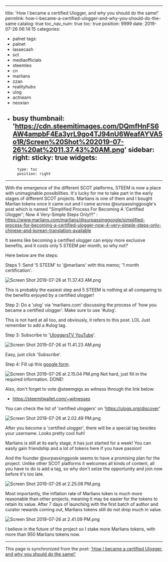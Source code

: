 
---
title: 'How I became a certified Ulogger, and why you should do the same!'
permlink: how-i-became-a-certified-ulogger-and-why-you-should-do-the-same
catalog: true
toc_nav_num: true
toc: true
position: 9999
date: 2019-07-26 06:14:15
categories:
- palnet
tags:
- palnet
- lassecash
- sct
- mediaofficials
- steemleo
- cn
- marlians
- zzan
- realityhubs
- ulog
- actnearn
- neoxian
- busy
thumbnail: 'https://cdn.steemitimages.com/DQmfHnFS6AW4ampbF4Ea3yrL9go4TJ94nU6WeafAYVA5o1R/Screen%20Shot%202019-07-26%20at%2011.37.43%20AM.png'
sidebar:
    right:
        sticky: true
widgets:
    -
        type: toc
        position: right
---


With the emergence of the different SCOT platforms, STEEM is now a place with unimaginable possibilities. It's lucky for me to take part in the early stages of different SCOT projects. Marlians is one of them and I bought Marlian tokens once it came out and I came across @surpassinggoogle's post which is named "Simplified Process For Becoming A 'Certified Ulogger'; Now 4 Very-Simple Steps Only!!!" : https://www.marlians.com/marlians/@surpassinggoogle/simplified-process-for-becoming-a-certified-ulogger-now-4-very-simple-steps-only-chinese-and-korean-translation-available

It seems like becoming a certified ulogger can enjoy more exclusive benefits, and it costs only 5 STEEM per month, so why not?

Here below are the steps:

Steps 1: Send '5 STEEM' to '@marlians' with this memo; '1 month certification'.

![Screen Shot 2019-07-26 at 11.37.43 AM.png](https://cdn.steemitimages.com/DQmfHnFS6AW4ampbF4Ea3yrL9go4TJ94nU6WeafAYVA5o1R/Screen%20Shot%202019-07-26%20at%2011.37.43%20AM.png)

This is probably the easiest step and 5 STEEM is nothing at all comparing to the benefits enjoyed by a certified ulogger!

Step 2: Do a 'ulog' via 'marlians.com' discussing the process of 'how you became a certified ulogger'. Make sure to use '#ulog'.

This is not hard at all too, and obviously, it refers to this post. LOL Just remember to add a #ulog tag.

Step 3:  Subscribe to '[UloggersTV YouTube](https://www.youtube.com/channel/UCzI3Rjamg7zSe_o0BwSeIQQ)'.

![Screen Shot 2019-07-26 at 11.41.23 AM.png](https://cdn.steemitimages.com/DQmdxm5nDAguzGBihmZg7hv8h9CVuvAWXZ4fEUdxbb3LknT/Screen%20Shot%202019-07-26%20at%2011.41.23%20AM.png)

Easy, just click 'Subscribe'.

Step 4: Fill up this [google form](https://docs.google.com/forms/d/e/1FAIpQLSeunowd3HApzVfKIyWCdEVzX9KKjjNGi5PCIuKcQBduLT7nSA/viewform).

![Screen Shot 2019-07-26 at 2.15.04 PM.png](https://cdn.steemitimages.com/DQmWudEdnGiDKEtJ8ZE3pcvHbBypX1VuE4rnyV19wWW5Pjk/Screen%20Shot%202019-07-26%20at%202.15.04%20PM.png)
Not hard, just fill in the required information. DONE!

Also, don't forget to vote @steemgigs as witness through the link below:
* https://steemitwallet.com/~witnesses

You can check the list of 'certified uloggers' on 'https://ulogs.org/discover'

![Screen Shot 2019-07-26 at 2.02.49 PM.png](https://cdn.steemitimages.com/DQmQ52mphUn8wgjV9hzLemyL7bBbo9F8Es3fQoBzRF1EkDJ/Screen%20Shot%202019-07-26%20at%202.02.49%20PM.png)

After you become a 'certified ulogger', there will be a special tag besides your username. Looks pretty cool huh!

Marlians is still at its early stage, it has just started for a week! You can easily gain friendship and a lot of tokens here if you have passion!

And the founder @surpassinggoole seems to have a promising plan for the project. Unlike other SCOT platforms it welcomes all kinds of content, all you have to do is add a tag, so why don't seize the opportunity and join now before it's too late.


![Screen Shot 2019-07-26 at 2.25.08 PM.png](https://cdn.steemitimages.com/DQmSuEEqxFmukejq1mKw4M6gzCxAWq2pzbpmNpkAHbfuVBx/Screen%20Shot%202019-07-26%20at%202.25.08%20PM.png)

Most importantly, the inflation rate of Marlians token is much more reasonable than other projects, meaning it may be easier for the tokens to retain its value. After 7 days of launching with the first batch of author and curator rewards coming out, Marlians tokens still do not drop much in value.

![Screen Shot 2019-07-26 at 2.41.09 PM.png](https://cdn.steemitimages.com/DQmdiamW4bhK8mhWBwC5frnzQndibv8bsZARghqfWfmUYBB/Screen%20Shot%202019-07-26%20at%202.41.09%20PM.png)

I believe in the future of the project so I stake more Marlians tokens, with more than 950 Marlians tokens now.

- - -

This page is synchronized from the post: ['How I became a certified Ulogger, and why you should do the same!'](https://steemit.com/@htliao/how-i-became-a-certified-ulogger-and-why-you-should-do-the-same)
